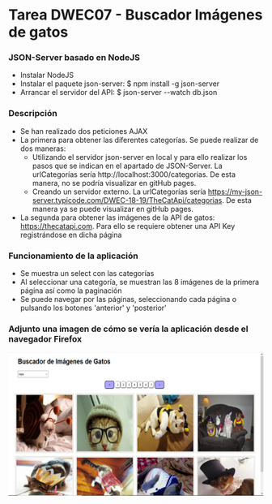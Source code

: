 # Tarea DWEC07 - Buscador Imágenes de gatos

### JSON-Server basado en NodeJS
- Instalar NodeJS
- Instalar el paquete json-server: $ npm install -g json-server
- Arrancar el servidor del API: $ json-server --watch db.json

### Descripción
- Se han realizado dos peticiones AJAX
- La primera para obtener las diferentes categorías. Se puede realizar de dos maneras:
    -  Utilizando el servidor json-server en local y para ello realizar los pasos que se indican en el apartado de JSON-Server. La urlCategorías sería http://localhost:3000/categorias. De esta manera, no se podría visualizar en gitHub pages.
    - Creando un servidor externo. La urlCategorías sería https://my-json-server.typicode.com/DWEC-18-19/TheCatApi/categorias. De esta manera ya se puede visualizar en gitHub pages.
- La segunda para obtener las imágenes de la API de gatos: https://thecatapi.com. Para ello se requiere obtener una API Key registrándose en dicha página

### Funcionamiento de la aplicación
- Se muestra un select con las categorías
- Al seleccionar una categoría, se muestran las 8 imágenes de la primera página así como la paginación
- Se puede navegar por las páginas, seleccionando cada página o pulsando los botones 'anterior' y 'posterior'

### Adjunto una imagen de cómo se vería la aplicación desde el navegador Firefox

<img src="img/captura-aplicacion.png">
